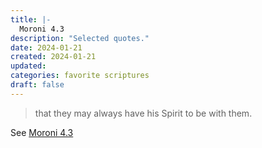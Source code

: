 ```yaml
---
title: |-
  Moroni 4.3
description: "Selected quotes."
date: 2024-01-21
created: 2024-01-21
updated: 
categories: favorite scriptures
draft: false
---
```


> that they may always have his Spirit to be with them.

See [Moroni 4.3](https://www.churchofjesuschrist.org/study/scriptures/bofm/moro/4?id=p3&lang=eng#p3)